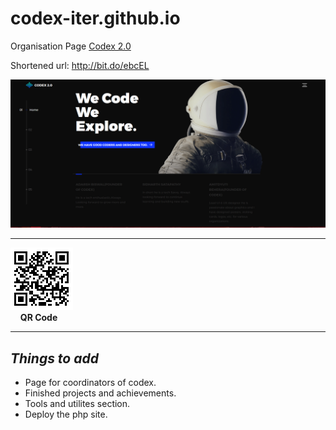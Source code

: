 # codex-iter.github.io
Organisation Page
[Codex 2.0](https://codex-iter.000webhostapp.com/)

Shortened url: http://bit.do/ebcEL


![screenshot](./codex2.0.png)

***

![QR Code](./chart.png)<br/>&nbsp;&nbsp;&nbsp;&nbsp;**QR Code**

***

## *Things to add*
+ Page for coordinators of codex.
+ Finished projects and achievements.
+ Tools and utilites section.
+ Deploy the php site.